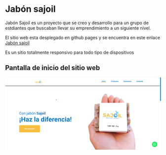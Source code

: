 # Jabón sajoil

Jabón Sajoil es un proyecto que se creo y desarrollo para un grupo de estdiantes que buscaban llevar su emprendimiento a un siguiente nivel.

El sitio web esta desplegado en github pages y se encuentra en este enlace [Jabón sajoil](https://jabonsajoil.github.io/)

Es un sitio totalmente responsivo para todo tipo de dispositivos

## Pantalla de inicio del sitio web

![Sajoil Home](https://github.com/Andrew-Nic/jabonsajoil.github.io/blob/main/assets/img/SHome.png)
